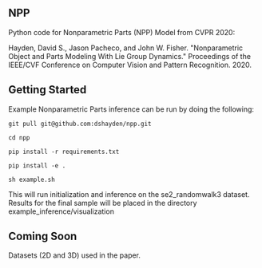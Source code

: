 NPP
--------

Python code for Nonparametric Parts (NPP) Model from CVPR 2020:

Hayden, David S., Jason Pacheco, and John W. Fisher. "Nonparametric Object and
Parts Modeling With Lie Group Dynamics." Proceedings of the IEEE/CVF Conference
on Computer Vision and Pattern Recognition. 2020.

Getting Started
--------
Example Nonparametric Parts inference can be run by doing the following:

    git pull git@github.com:dshayden/npp.git

    cd npp

    pip install -r requirements.txt

    pip install -e .

    sh example.sh

This will run initialization and inference on the se2_randomwalk3 dataset.
Results for the final sample will be placed in the directory
example_inference/visualization

Coming Soon
--------
Datasets (2D and 3D) used in the paper.
